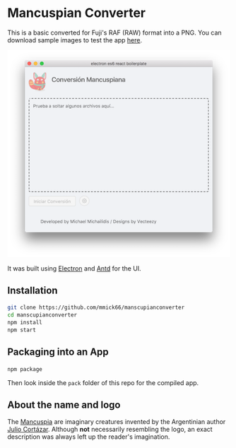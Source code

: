 # Mancuspian Converter

This is a basic converted for Fuji's RAF (RAW) format into a PNG. 
You can download sample images to test the app [here](https://www.rawsamples.ch/index.php/en/fuji).

![App Image](https://github.com/mmick66/manscupianconverter/blob/master/assets/screenshot.png)

It was built using [Electron](https://electronjs.org/) and [Antd](https://ant.design/) for the UI.

## Installation

```bash
git clone https://github.com/mmick66/manscupianconverter
cd manscupianconverter
npm install
npm start
```

## Packaging into an App

```bash
npm package
```

Then look inside the `pack` folder of this repo for the compiled app.

## About the name and logo

The [Mancuspia](https://es.wikipedia.org/wiki/Mancuspia) are imaginary creatures invented by the Argentinian author [Julio Cortázar](https://en.wikipedia.org/wiki/Julio_Cort%C3%A1zar). 
Although **not**  necessarily resembling the logo, an exact description was always left up the reader's imagination. 
